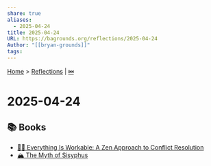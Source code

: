 ```yaml
---
share: true
aliases:
  - 2025-04-24
title: 2025-04-24
URL: https://bagrounds.org/reflections/2025-04-24
Author: "[[bryan-grounds]]"
tags: 
---
```

[Home](../index.md) > [Reflections](./index.md) | [⏮️](./2025-04-23.md)  
# 2025-04-24  
## 📚 Books  
- [🤝🧘 Everything Is Workable: A Zen Approach to Conflict Resolution](../books/everything-is-workable.md)  
- [🏔️ The Myth of Sisyphus](../books/the-myth-of-sisyphus.md)  
